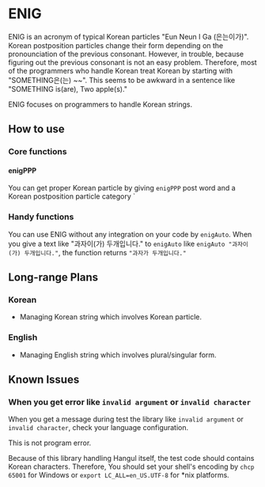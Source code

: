 ENIG
====

ENIG is an acronym of typical Korean particles "Eun Neun I Ga (은는이가)".
Korean postposition particles change their form depending on the pronounciation of the previous consonant.
However, in trouble, because figuring out the previous consonant is not an easy problem.
Therefore, most of the programmers who handle Korean treat Korean by starting with "SOMETHING은(는) ~~".
This seems to be awkward in a sentence like "SOMETHING is(are), Two apple(s)."

ENIG focuses on programmers to handle Korean strings.

## How to use

### Core functions

#### enigPPP

You can get proper Korean particle by giving `enigPPP` post word and a Korean postposition particle category `

### Handy functions

You can use ENIG without any integration on your code by `enigAuto`.
When you give a text like "과자이(가) 두개입니다." to `enigAuto` like `enigAuto "과자이(가) 두개입니다."`, the function returns `"과자가 두개입니다."`


## Long-range Plans

### Korean

* Managing Korean string which involves Korean particle.

### English

* Managing English string which involves plural/singular form.

## Known Issues

### When you get error like `invalid argument` or `invalid character`

When you get a message during test the library like `invalid argument` or `invalid character`, check your language configuration.

This is not program error.

Because of this library handling Hangul itself, the test code should contains Korean characters.
Therefore, You should set your shell's encoding by `chcp 65001` for Windows or `export LC_ALL=en_US.UTF-8` for *nix platforms.
